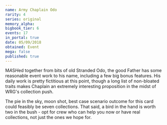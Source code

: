 ```yaml
---
name: Army Chaplain Odo
rarity: 4
series: original
memory_alpha:
bigbook_tier: 6
events: 17
in_portal: true
date: 05/09/2018
obtained: Event
mega: false
published: true
---
```


M*A*S*H*ed together from bits of old Stranded Odo, the good Father has some reasonable event work to his name, including a few big bonus features. His daily work is pretty fictitious at this point, though a long list of non-bloated traits makes Chaplain an extremely interesting proposition in the midst of WRG's collection push.

The pie in the sky, moon shot, best case scenario outcome for this card could feasibly be seven collections. That said, a bird in the hand is worth two in the bush - opt for crew who can help you now or have real collections, not just the ones we hope for.
